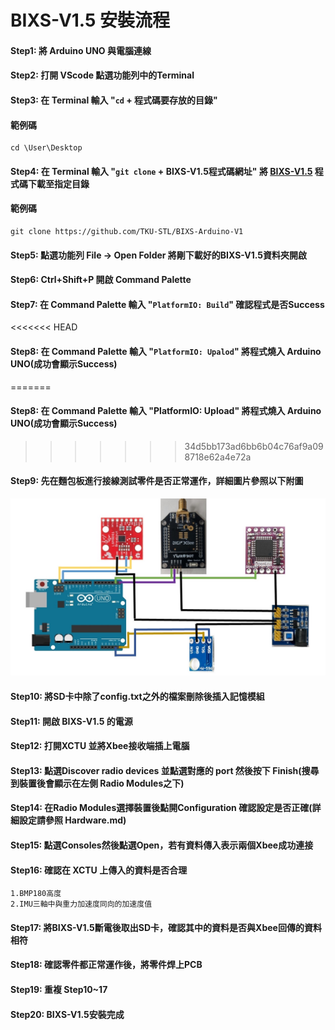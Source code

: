 # BIXS-V1.5 安裝流程
#### Step1: 將 Arduino UNO 與電腦連線

#### Step2: 打開 VScode 點選功能列中的Terminal

#### Step3: 在 Terminal 輸入 "```cd``` + 程式碼要存放的目錄"
#### 範例碼 
```
cd \User\Desktop
```

#### Step4: 在 Terminal 輸入 "```git clone``` + BIXS-V1.5程式碼網址" 將 [BIXS-V1.5](https://github.com/TKU-STL/BIXS-Arduino-V1) 程式碼下載至指定目錄
#### 範例碼 
```
git clone https://github.com/TKU-STL/BIXS-Arduino-V1
```

#### Step5: 點選功能列 File -> Open Folder 將剛下載好的BIXS-V1.5資料夾開啟

#### Step6: Ctrl+Shift+P 開啟 Command Palette

#### Step7: 在 Command Palette 輸入 "```PlatformIO: Build```" 確認程式是否Success

<<<<<<< HEAD
#### Step8: 在 Command Palette 輸入 "```PlatformIO: Upalod```" 將程式燒入 Arduino UNO(成功會顯示Success)
=======
#### Step8: 在 Command Palette 輸入 "PlatformIO: Upload" 將程式燒入 Arduino UNO(成功會顯示Success)
>>>>>>> 34d5bb173ad6bb6b04c76af9a098718e62a4e72a

#### Step9: 先在麵包板進行接線測試零件是否正常運作，詳細圖片參照以下附圖
![image](https://github.com/TKU-STL/Docs/blob/main/BIXS-V1.5/Picture/BIXS.jpeg)

#### Step10: 將SD卡中除了config.txt之外的檔案刪除後插入記憶模組

#### Step11: 開啟 BIXS-V1.5 的電源

#### Step12: 打開XCTU 並將Xbee接收端插上電腦

#### Step13: 點選Discover radio devices 並點選對應的 port 然後按下 Finish(搜尋到裝置後會顯示在左側 Radio Modules之下)

#### Step14: 在Radio Modules選擇裝置後點開Configuration 確認設定是否正確(詳細設定請參照 Hardware.md)

#### Step15: 點選Consoles然後點選Open，若有資料傳入表示兩個Xbee成功連接

#### Step16: 確認在 XCTU 上傳入的資料是否合理
    1.BMP180高度
    2.IMU三軸中與重力加速度同向的加速度值      

#### Step17: 將BIXS-V1.5斷電後取出SD卡，確認其中的資料是否與Xbee回傳的資料相符

#### Step18: 確認零件都正常運作後，將零件焊上PCB

#### Step19: 重複 Step10~17

#### Step20: BIXS-V1.5安裝完成

